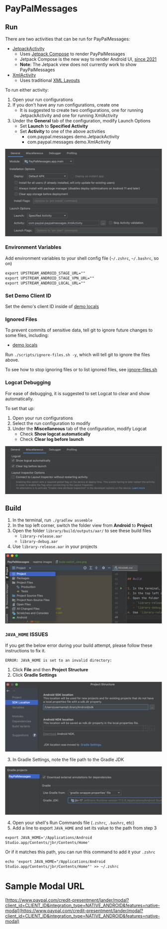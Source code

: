 # PayPalMessages

## Run

There are two activities that can be run for PayPalMessages:

- [JetpackActivity](demo/src/main/java/com/paypal/messagesdemo/JetpackActivity.kt)
	- Uses [Jetpack Compose](https://developer.android.com/jetpack/compose) to render PayPalMessages
	- Jetpack Compose is the new way to render Android UI, [since 2021](https://android-developers.googleblog.com/2021/07/jetpack-compose-announcement.html)
	- **Note**: The Jetpack view does not currently work to show PayPalMessages
- [XmlActivity](demo/src/main/java/com/paypal/messagesdemo/XmlActivity.kt)
	- Uses traditional [XML Layouts](https://developer.android.com/develop/ui/views/layout/declaring-layout)

To run either activity:

1. Open your run configurations
2. If you don't have any run configurations, create one
	- It is suggested to create two configurations, one for running JetpackActivity and one for running XmlActivity
3. Under the **General** tab of the configuration, modify Launch Options
	- Set **Launch** to **Specified Activity**
	- Set **Activity** to one of the above activities
		- com.paypal.messages demo.JetpackActivity
		- com.paypal.messages demo.XmlActivity

![Run General Settings Screenshot](readme-images/run-settings_general.png)

### Environment Variables

Add environment variables to your shell config file (`~/.zshrc`, `~/.bashrc`, so on)

```
export UPSTREAM_ANDROID_STAGE_URL=""
export UPSTREAM_ANDROID_STAGE_VPN_URL=""
export UPSTREAM_ANDROID_LOCAL_URL=""
```

### Set Demo Client ID

Set the demo's client ID inside of [demo locals](demo/src/main/res/values/locals.xml)

### Ignored Files

To prevent commits of sensitive data, tell git to ignore future changes to some files, including:

- [demo locals](demo/src/main/res/values/locals.xml)

Run `./scripts/ignore-files.sh -y`, which will tell git to ignore the files above.

To see how to stop ignoring files or to list ignored files, see [ignore-files.sh](scripts/ignore-files.sh)

### Logcat Debugging

For ease of debugging, it is suggested to set Logcat to clear and show automatically.

To set that up:

1. Open your run configurations
2. Select the run configuration to modify
3. Under the **Miscellaneous** tab of the configuration, modify Logcat
	- Check **Show logcat automatically**
	- Check **Clear log before launch**

![Run Miscellaneous Settings Screenshot](readme-images/run-settings_miscellaneous.png)

## Build

1. In the terminal, run `./gradlew assemble`
2. In the top left corner, switch the folder view from **Android** to **Project**
3. Open the folder `library/build/outputs/aar/` to see these build files
	- `library-release.aar`
	- `library-debug.aar`
4. Use `library-release.aar` in your projects

![Switch Folder View Screenshot](readme-images/build-switch_view.png)

### `JAVA_HOME` ISSUES

If you get the below error during your build attempt, please follow these instructions to fix it.

```
ERROR: JAVA_HOME is set to an invalid directory:
```

1. Click **File** and then **Project Structure**
2. Click **Gradle Settings**

![Java Home Project Structure Settings Screenshot](readme-images/java_home-settings_project_structure.png)

3. In Gradle Settings, note the file path to the Gradle JDK

![Java Home Gradle Settings Screenshot](readme-images/java_home-settings_gradle.png)

4. Open your shell's Run Commands file (`.zshrc`, `.bashrc`, etc)
5. Add a line to export `JAVA_HOME` and set its value to the path from step 3

```
export JAVA_HOME='/Applications/Android Studio.app/Contents/jbr/Contents/Home'
```

Or if it matches this path, you can run this command to add it your `.zshrc`

```
echo 'export JAVA_HOME="/Applications/Android Studio.app/Contents/jbr/Contents/Home"' >> ~/.zshrc
```

# Sample Modal URL

[https://www.paypal.com/credit-presentment/lander/modal?client_id=CLIENT_ID&integration_type=NATIVE_ANDROID&features=native-modal](https://www.paypal.com/credit-presentment/lander/modal?client_id=CLIENT_ID&integration_type=NATIVE_ANDROID&features=native-modal)
